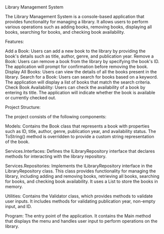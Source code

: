 Library Management System

The Library Management System is a console-based application that provides functionality for managing a library. It allows users to perform various operations such as 
adding books, removing books, displaying all books, searching for books, and checking book availability.

Features:

Add a Book: Users can add a new book to the library by providing the book's details such as title, author, genre, and publication year.
Remove a Book: Users can remove a book from the library by specifying the book's ID. The application will prompt for confirmation before removing the book.
Display All Books: Users can view the details of all the books present in the library.
Search for a Book: Users can search for books based on a keyword. The application will display a list of books that match the search criteria.
Check Book Availability: Users can check the availability of a book by entering its title. The application will indicate whether the book is available or currently checked out.

Project Structure:

The project consists of the following components:

Models: Contains the Book class that represents a book with properties such as ID, title, author, genre, publication year, and availability status. The ToString() method is overridden to provide a custom string representation of the book.

Services.Interfaces: Defines the ILibraryRepository interface that declares methods for interacting with the library repository.

Services.Repositories: Implements the ILibraryRepository interface in the LibraryRepository class. This class provides functionality for managing the library, including adding and removing books, retrieving all books, searching for books, and checking book availability. It uses a List<Book> to store the books in memory.

Utilities: Contains the Validator class, which provides methods to validate user inputs. It includes methods for validating publication year, non-empty input, and ID.

Program: The entry point of the application. It contains the Main method that displays the menu and handles user input to perform operations on the library.
